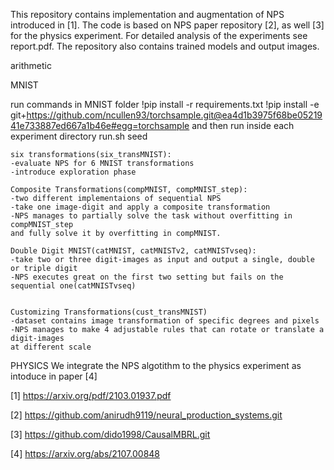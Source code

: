 This repository contains implementation and augmentation of NPS introduced in [1].
The code is based on NPS paper repository [2], as well [3] for the physics experiment.
For detailed analysis of the experiments see report.pdf. The repository also contains trained models and 
output images.

arithmetic

MNIST 

run commands in MNIST folder
	!pip install -r requirements.txt
	!pip install -e git+https://github.com/ncullen93/torchsample.git@ea4d1b3975f68be0521941e733887ed667a1b46e#egg=torchsample
and then run inside each experiment directory
	run.sh seed 

	six transformations(six_transMNIST):
	-evaluate NPS for 6 MNIST transformations
	-introduce exploration phase
	
	Composite Transformations(compMNIST, compMNIST_step):
	-two different implementaions of sequential NPS
	-take one image-digit and apply a composite transformation 
	-NPS manages to partially solve the task without overfitting in compMNIST_step
	and fully solve it by overfitting in compMNIST.
	
	Double Digit MNIST(catMNIST, catMNISTv2, catMNISTvseq):
	-take two or three digit-images as input and output a single, double or triple digit
	-NPS executes great on the first two setting but fails on the sequential one(catMNISTvseq)


	Customizing Transformations(cust_transMNIST)	
	-dataset contains image transformation of specific degrees and pixels
	-NPS manages to make 4 adjustable rules that can rotate or translate a digit-images
	at different scale
	

PHYSICS
	We integrate the NPS algotithm to the physics experiment as intoduce in paper [4]
	
	
[1] https://arxiv.org/pdf/2103.01937.pdf

[2] https://github.com/anirudh9119/neural_production_systems.git

[3] https://github.com/dido1998/CausalMBRL.git

[4] https://arxiv.org/abs/2107.00848	
